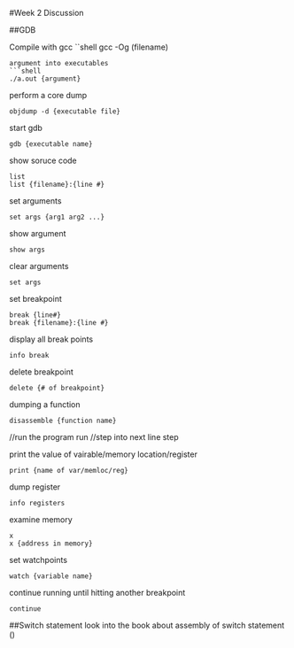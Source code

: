 #Week 2 Discussion

##GDB

Compile with gcc
``shell
gcc -Og (filename)
```
argument into executables
```shell
./a.out {argument}
```

perform a core dump 
```shell
objdump -d {executable file}
```

start gdb
```shell
gdb {executable name}
```

show soruce code
```shell
list 
list {filename}:{line #}
```

set arguments
```shell
set args {arg1 arg2 ...}
```

show argument 
```shell
show args
```

clear arguments 
```shell
set args
```

set breakpoint
```shell
break {line#}
break {filename}:{line #}
```

display all break points 
```shell
info break
```

delete breakpoint
```shell
delete {# of breakpoint}
```

dumping a function
```shell
disassemble {function name}
```
//run the program
run
//step into next line
step

print the value of vairable/memory location/register
```shell
print {name of var/memloc/reg}
```

dump register
```shell
info registers
```

examine memory
```shell
x
x {address in memory}
```

set watchpoints
```shell
watch {variable name}
```

continue running until hitting another breakpoint
```shell
continue
```



##Switch statement
look into the book about assembly of switch statement   
()
